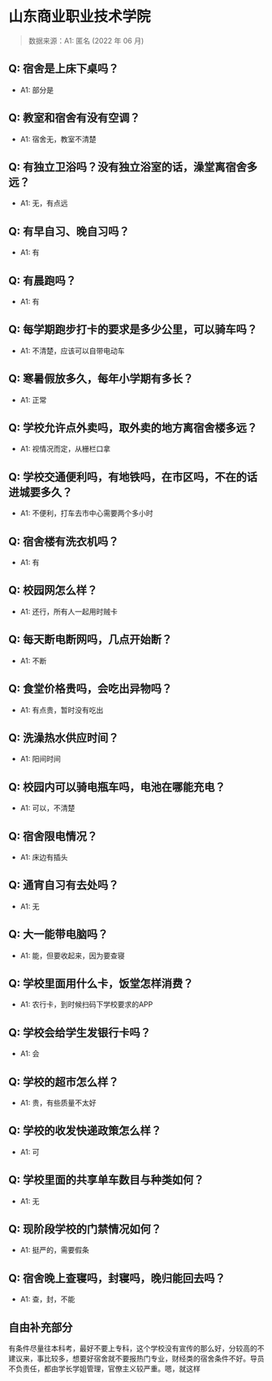 # 山东商业职业技术学院

> 数据来源：A1: 匿名 (2022 年 06 月)

## Q: 宿舍是上床下桌吗？

- A1: 部分是

## Q: 教室和宿舍有没有空调？

- A1: 宿舍无，教室不清楚

## Q: 有独立卫浴吗？没有独立浴室的话，澡堂离宿舍多远？

- A1: 无，有点远

## Q: 有早自习、晚自习吗？

- A1: 有

## Q: 有晨跑吗？

- A1: 有

## Q: 每学期跑步打卡的要求是多少公里，可以骑车吗？

- A1: 不清楚，应该可以自带电动车

## Q: 寒暑假放多久，每年小学期有多长？

- A1: 正常

## Q: 学校允许点外卖吗，取外卖的地方离宿舍楼多远？

- A1: 视情况而定，从栅栏口拿

## Q: 学校交通便利吗，有地铁吗，在市区吗，不在的话进城要多久？

- A1: 不便利，打车去市中心需要两个多小时

## Q: 宿舍楼有洗衣机吗？

- A1: 有

## Q: 校园网怎么样？

- A1: 还行，所有人一起用时贼卡

## Q: 每天断电断网吗，几点开始断？

- A1: 不断

## Q: 食堂价格贵吗，会吃出异物吗？

- A1: 有点贵，暂时没有吃出

## Q: 洗澡热水供应时间？

- A1: 阳间时间

## Q: 校园内可以骑电瓶车吗，电池在哪能充电？

- A1: 可以，不清楚

## Q: 宿舍限电情况？

- A1: 床边有插头

## Q: 通宵自习有去处吗？

- A1: 无

## Q: 大一能带电脑吗？

- A1: 能，但要收起来，因为要查寝

## Q: 学校里面用什么卡，饭堂怎样消费？

- A1: 农行卡，到时候扫码下学校要求的APP

## Q: 学校会给学生发银行卡吗？

- A1: 会

## Q: 学校的超市怎么样？

- A1: 贵，有些质量不太好

## Q: 学校的收发快递政策怎么样？

- A1: 可

## Q: 学校里面的共享单车数目与种类如何？

- A1: 无

## Q: 现阶段学校的门禁情况如何？

- A1: 挺严的，需要假条

## Q: 宿舍晚上查寝吗，封寝吗，晚归能回去吗？

- A1: 查，封，不能

## 自由补充部分

有条件尽量往本科考，最好不要上专科，这个学校没有宣传的那么好，分较高的不建议来，事比较多，想要好宿舍就不要报热门专业，财经类的宿舍条件不好。导员不负责任，都由学长学姐管理，官僚主义较严重。嗯，就这样